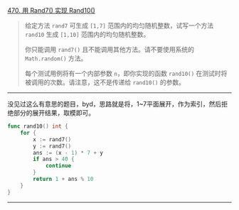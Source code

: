 [470. 用 Rand7() 实现 Rand10()](https://leetcode.cn/problems/implement-rand10-using-rand7/)

> 给定方法 `rand7` 可生成 `[1,7]` 范围内的均匀随机整数，试写一个方法 `rand10` 生成 `[1,10]` 范围内的均匀随机整数。
>
> 你只能调用 `rand7()` 且不能调用其他方法。请不要使用系统的 `Math.random()` 方法。
>
> 每个测试用例将有一个内部参数 `n`，即你实现的函数 `rand10()` 在测试时将被调用的次数。请注意，这不是传递给 `rand10()` 的参数。

---

没见过这么有意思的题目，byd，思路就是将，1~7平面展开，作为索引，然后拒绝部分的展开结果，取模即可。

```go
func rand10() int {
	for {
		x := rand7()
		y := rand7()
        ans := (x - 1) * 7 + y
		if ans > 40 {
			continue
		}
		return 1 + ans % 10
	}
}
```

----

